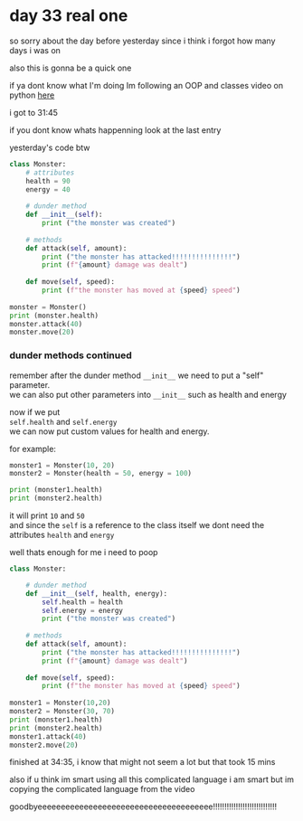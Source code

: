 # day 33 real one

so sorry about the day before yesterday since i think i forgot how many days i was on

also this is gonna be a quick one

if ya dont know what I'm doing Im following an OOP and classes video on python [here](https://www.youtube.com/watch?v=_vr5faCXFo8)

i got to 31:45

if you dont know whats happenning look at the last entry

yesterday's code btw
``` python
class Monster:
    # attributes
    health = 90
    energy = 40
    
    # dunder method
    def __init__(self):
        print ("the monster was created")
    
    # methods
    def attack(self, amount):
        print ("the monster has attacked!!!!!!!!!!!!!!!")
        print (f"{amount} damage was dealt")
    
    def move(self, speed):
        print (f"the monster has moved at {speed} speed")
    
monster = Monster()
print (monster.health)
monster.attack(40)
monster.move(20)
```

### __dunder__ methods continued

remember after the dunder method `__init__` we need to put a "self" parameter.  
we can also put other parameters into `__init__` such as health and energy

now if we put  
`self.health`  and
`self.energy`  
we can now put custom values for health and energy.

for example:  
``` python
monster1 = Monster(10, 20)  
monster2 = Monster(health = 50, energy = 100)

print (monster1.health)
print (monster2.health)
```
it will print `10` and `50`  
and since the `self` is a reference to the class itself we dont need the attributes `health` and `energy`

well thats enough for me i need to poop

``` python
class Monster:

    # dunder method
    def __init__(self, health, energy):
        self.health = health
        self.energy = energy
        print ("the monster was created")
    
    # methods
    def attack(self, amount):
        print ("the monster has attacked!!!!!!!!!!!!!!!")
        print (f"{amount} damage was dealt")
    
    def move(self, speed):
        print (f"the monster has moved at {speed} speed")
    
monster1 = Monster(10,20)
monster2 = Monster(30, 70)
print (monster1.health)
print (monster2.health)
monster1.attack(40)
monster2.move(20)
```
finished at 34:35, i know that might not seem a lot but that took 15 mins

also if u think im smart using all this complicated language i am smart but im copying the complicated language from the video

goodbyeeeeeeeeeeeeeeeeeeeeeeeeeeeeeeeeeeeeee!!!!!!!!!!!!!!!!!!!!!!!!!!!!
